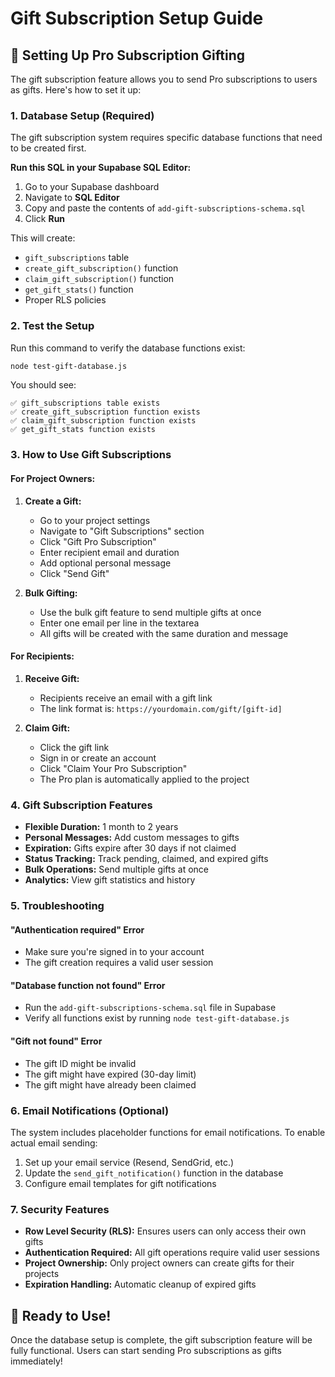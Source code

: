 # Gift Subscription Setup Guide

## 🎁 Setting Up Pro Subscription Gifting

The gift subscription feature allows you to send Pro subscriptions to users as gifts. Here's how to set it up:

### 1. Database Setup (Required)

The gift subscription system requires specific database functions that need to be created first.

**Run this SQL in your Supabase SQL Editor:**

1. Go to your Supabase dashboard
2. Navigate to **SQL Editor**
3. Copy and paste the contents of `add-gift-subscriptions-schema.sql`
4. Click **Run**

This will create:
- `gift_subscriptions` table
- `create_gift_subscription()` function
- `claim_gift_subscription()` function  
- `get_gift_stats()` function
- Proper RLS policies

### 2. Test the Setup

Run this command to verify the database functions exist:

```bash
node test-gift-database.js
```

You should see:
```
✅ gift_subscriptions table exists
✅ create_gift_subscription function exists
✅ claim_gift_subscription function exists
✅ get_gift_stats function exists
```

### 3. How to Use Gift Subscriptions

#### For Project Owners:

1. **Create a Gift:**
   - Go to your project settings
   - Navigate to "Gift Subscriptions" section
   - Click "Gift Pro Subscription"
   - Enter recipient email and duration
   - Add optional personal message
   - Click "Send Gift"

2. **Bulk Gifting:**
   - Use the bulk gift feature to send multiple gifts at once
   - Enter one email per line in the textarea
   - All gifts will be created with the same duration and message

#### For Recipients:

1. **Receive Gift:**
   - Recipients receive an email with a gift link
   - The link format is: `https://yourdomain.com/gift/[gift-id]`

2. **Claim Gift:**
   - Click the gift link
   - Sign in or create an account
   - Click "Claim Your Pro Subscription"
   - The Pro plan is automatically applied to the project

### 4. Gift Subscription Features

- **Flexible Duration:** 1 month to 2 years
- **Personal Messages:** Add custom messages to gifts
- **Expiration:** Gifts expire after 30 days if not claimed
- **Status Tracking:** Track pending, claimed, and expired gifts
- **Bulk Operations:** Send multiple gifts at once
- **Analytics:** View gift statistics and history

### 5. Troubleshooting

#### "Authentication required" Error
- Make sure you're signed in to your account
- The gift creation requires a valid user session

#### "Database function not found" Error
- Run the `add-gift-subscriptions-schema.sql` file in Supabase
- Verify all functions exist by running `node test-gift-database.js`

#### "Gift not found" Error
- The gift ID might be invalid
- The gift might have expired (30-day limit)
- The gift might have already been claimed

### 6. Email Notifications (Optional)

The system includes placeholder functions for email notifications. To enable actual email sending:

1. Set up your email service (Resend, SendGrid, etc.)
2. Update the `send_gift_notification()` function in the database
3. Configure email templates for gift notifications

### 7. Security Features

- **Row Level Security (RLS):** Ensures users can only access their own gifts
- **Authentication Required:** All gift operations require valid user sessions
- **Project Ownership:** Only project owners can create gifts for their projects
- **Expiration Handling:** Automatic cleanup of expired gifts

## 🚀 Ready to Use!

Once the database setup is complete, the gift subscription feature will be fully functional. Users can start sending Pro subscriptions as gifts immediately!
